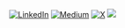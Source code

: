 [![LinkedIn](https://img.shields.io/badge/LinkedIn-%230077B5.svg?logo=linkedin&logoColor=white)](https://linkedin.com/in/piyush-choudhari) [![Medium](https://img.shields.io/badge/Medium-12100E?logo=medium&logoColor=white)](https://medium.com/@choudhari.piyush) [![X](https://img.shields.io/badge/X-black.svg?logo=X&logoColor=white)](https://x.com/PiyushChou56092) ![](https://komarev.com/ghpvc/?username=capybara-brain346)



